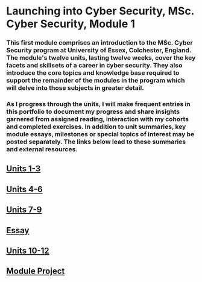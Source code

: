 # Launching into Cyber Security, MSc. Cyber Security, Module 1

### This first module comprises an introduction to the MSc. Cyber Security program at University of Essex, Colchester, England. The module's twelve units, lasting twelve weeks, cover the key facets and skillsets of a career in cyber security. They also introduce the core topics and knowledge base required to support the remainder of the modules in the program which will delve into those subjects in greater detail.

### As I progress through the units, I will make frequent entries in this portfolio to document my progress and share insights garnered from assigned reading, interaction with my cohorts and completed exercises. In addition to unit summaries, key module essays, milestones or special topics of interest may be posted separately. The links below lead to these summaries and external resources.

## [Units 1-3](units1-3.pdf) 

## [Units 4-6](units4-6.pdf)

## [Units 7-9](units7-9.pdf)

## [Essay](module_essay.pdf)

## [Units 10-12](units10-12.pdf)

## [Module Project](module_project.pdf)
